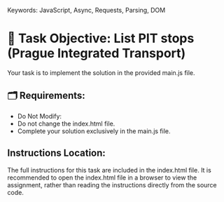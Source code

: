 Keywords: JavaScript, Async, Requests, Parsing, DOM

# 📝 Task Objective: List PIT stops (Prague Integrated Transport)

Your task is to implement the solution in the provided main.js file.

## 🗂️ Requirements:

- Do Not Modify:
- Do not change the index.html file.
- Complete your solution exclusively in the main.js file.

## Instructions Location:
The full instructions for this task are included in the index.html file.
It is recommended to open the index.html file in a browser to view the assignment, rather than reading the instructions directly from the source code.
